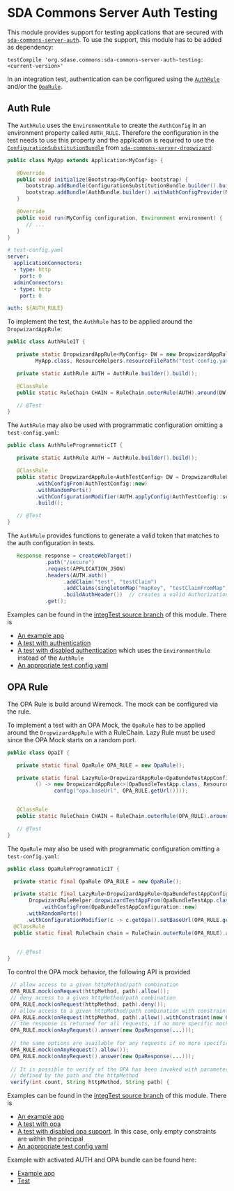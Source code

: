 # SDA Commons Server Auth Testing

This module provides support for testing applications that are secured with 
[`sda-commons-server-auth`](../sda-commons-server-auth/README.md). To use the support, this module has to be added as
dependency:

```
testCompile 'org.sdase.commons:sda-commons-server-auth-testing:<current-version>'
```

In an integration test, authentication can be configured using the 
[`AuthRule`](./src/main/java/org/sdase/commons/server/auth/testing/AuthRule.java) and/or the [`OpaRule`](./src/main/java/org/sdase/commons/server/opa/testing/OpaRule.java).

## Auth Rule
The `AuthRule` uses the `EnvironmentRule` to create the `AuthConfig` in an environment property called `AUTH_RULE`.
Therefore the configuration in the test needs to use this property and the application is required to use the 
[`ConfigurationSubstitutionBundle`](../sda-commons-server-dropwizard/src/main/java/org/sdase/commons/server/dropwizard/bundles/ConfigurationSubstitutionBundle.java)
from [`sda-commons-server-dropwizard`](../sda-commons-server-dropwizard/README.md):

```java
public class MyApp extends Application<MyConfig> {

   @Override
   public void initialize(Bootstrap<MyConfig> bootstrap) {
      bootstrap.addBundle(ConfigurationSubstitutionBundle.builder().build());
      bootstrap.addBundle(AuthBundle.builder().withAuthConfigProvider(MyConfig::getAuth).build());
   }

   @Override
   public void run(MyConfig configuration, Environment environment) {
      // ...
   }
}
```

```yaml
# test-config.yaml
server:
  applicationConnectors:
  - type: http
    port: 0
  adminConnectors:
  - type: http
    port: 0

auth: ${AUTH_RULE}
```

To implement the test, the `AuthRule` has to be applied around the `DropwizardAppRule`:

```java
public class AuthRuleIT {

   private static DropwizardAppRule<MyConfig> DW = new DropwizardAppRule<>(
         MyApp.class, ResourceHelpers.resourceFilePath("test-config.yaml"));

   private static AuthRule AUTH = AuthRule.builder().build();

   @ClassRule
   public static RuleChain CHAIN = RuleChain.outerRule(AUTH).around(DW);

   // @Test
}
```

The `AuthRule` may also be used with programmatic configuration omitting a `test-config.yaml`:

```java
public class AuthRuleProgrammaticIT {

   private static AuthRule AUTH = AuthRule.builder().build();

   @ClassRule
   public static DropwizardAppRule<AuthTestConfig> DW = DropwizardRuleHelper.dropwizardTestAppFrom(AuthTestApp.class)
         .withConfigFrom(AuthTestConfig::new)
         .withRandomPorts()
         .withConfigurationModifier(AUTH.applyConfig(AuthTestConfig::setAuth))
         .build();

   // @Test
}
```

The `AuthRule` provides functions to generate a valid token that matches to the auth configuration in tests.
```java
   Response response = createWebTarget()
            .path("/secure")
            .request(APPLICATION_JSON)
            .headers(AUTH.auth()   
                  .addClaim("test", "testClaim")
                  .addClaims(singletonMap("mapKey", "testClaimFromMap"))
                  .buildAuthHeader())  // creates a valid Authorization header with a valid JWT 
            .get();
```

Examples can be found in the [integTest source branch](./src/integTest) of this module. There is

- [An example app](./src/integTest/java/org/sdase/commons/server/auth/testing/test/AuthTestApp.java)  
- [A test with authentication](./src/integTest/java/org/sdase/commons/server/auth/testing/AuthRuleIT.java)  
- [A test with disabled authentication](./src/integTest/java/org/sdase/commons/server/auth/testing/AuthDisabledIT.java)
  which uses the `EnvironmentRule` instead of the `AuthRule`
- [An appropriate test config yaml](./src/integTest/resources/test-config.yaml)

## OPA Rule

The OPA Rule is build around Wiremock. The mock can be configured via the rule.

To implement a test with an OPA Mock, the `OpaRule` has to be applied around the `DropwizardAppRule` with a RuleChain. Lazy Rule must be used since the OPA Mock starts on a random port. 

```java
public class OpaIT {

   private static final OpaRule OPA_RULE = new OpaRule();

   private static final LazyRule<DropwizardAppRule<OpaBundeTestAppConfiguration>> DW = new LazyRule<>(
         () -> new DropwizardAppRule<>(OpaBundleTestApp.class, ResourceHelpers.resourceFilePath("test-opa-config.yaml"),
               config("opa.baseUrl", OPA_RULE.getUrl())));


   @ClassRule
   public static RuleChain CHAIN = RuleChain.outerRule(OPA_RULE).around(DW);

   // @Test
}
```

The `OpaRule` may also be used with programmatic configuration omitting a `test-config.yaml`:

```java
public class OpaRuleProgrammaticIT {

  private static final OpaRule OPA_RULE = new OpaRule();

  private static final LazyRule<DropwizardAppRule<OpaBundeTestAppConfiguration>> DW = new LazyRule<>( () ->
       DropwizardRuleHelper.dropwizardTestAppFrom(OpaBundleTestApp.class)
           .withConfigFrom(OpaBundeTestAppConfiguration::new)
      .withRandomPorts()
      .withConfigurationModifier(c -> c.getOpa().setBaseUrl(OPA_RULE.getUrl())).build());
  @ClassRule
  public static final RuleChain chain = RuleChain.outerRule(OPA_RULE).around(DW);
         

   // @Test
}
```

To control the OPA mock behavior, the following API is provided
```java
 // allow access to a given httpMethod/path combination
 OPA_RULE.mock(onRequest(httpMethod, path).allow());
 // deny access to a given httpMethod/path combination
 OPA_RULE.mock(onRequest(httpMethod, path).deny());
 // allow access to a given httpMethod/path combination with constraint
 OPA_RULE.mock(onRequest(httpMethod, path).allow().withConstraint(new ConstraintModel(...)));
 // the response is returned for all requests, if no more specific mock is configured
 OPA_RULE.mock(onAnyRequest().answer(new OpaResponse(...)));
 
 // the same options are available for any requests if no more specific mock is configured
 OPA_RULE.mock(onAnyRequest().allow());
 OPA_RULE.mock(onAnyRequest().answer(new OpaResponse(...)));
 
 // It is possible to verify of the OPA has been invoked with parameters for the resource 
 // defined by the path and the httpMethod
 verify(int count, String httpMethod, String path) {
```

Examples can be found in the [integTest source branch](./src/integTest) of this module. There is

- [An example app](./src/integTest/java/org/sdase/commons/server/opa/testing/test/OpaBundleTestApp.java)  
- [A test with opa](./src/integTest/java/org/sdase/commons/server/opa/testing/OpaIT.java)  
- [A test with disabled opa support](./src/integTest/java/org/sdase/commons/server/opa/testing/OpaDisabledIT.java). In this case, only empty constraints are within the principal
- [An appropriate test config yaml](./src/integTest/resources/test-opa-config.yaml)

Example with activated AUTH and OPA bundle can be found here:
- [Example app](./src/integTest/java/org/sdase/commons/server/opa/testing/test/AuthAndOpaBundleTestApp.java)
- [Test](./src/integTest/java/org/sdase/commons/server/opa/testing/AuthAndOpaIT.java)